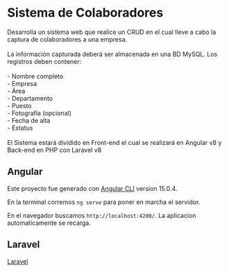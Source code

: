 # Sistema de Colaboradores

<p>Desarrolla un sistema web que realice un CRUD en el cual lleve a cabo la captura de 
colaboradores a una empresa. <br>
<br>La información capturada deberá ser almacenada en una BD MySQL. 
Los registros deben contener: <br><br>
- Nombre completo <br>
- Empresa <br>
- Área <br>
- Departamento <br>
- Puesto <br>
- Fotografía (opcional) <br>
- Fecha de alta <br>
- Estatus <br><br>
El Sistema estará dividido en Front-end el cual se realizará en Angular v8 y Back-end en PHP
con Laravel v8</p>


## Angular

Este proyecto fue generado con [Angular CLI](https://github.com/angular/angular-cli) version 15.0.4.

En la terminal corremos `ng serve` para poner en marcha el servidor. 

En el navegador buscamos `http://localhost:4200/`. La aplicacion automaticamente se recarga.

## Laravel

[Laravel](/Laravel/README.md)



